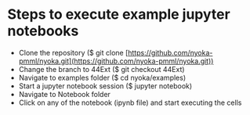 # Steps to execute example jupyter notebooks

* Clone the repository ($ git clone [https://github.com/nyoka-pmml/nyoka.git](https://github.com/nyoka-pmml/nyoka.git))
* Change the branch to 44Ext ($ git checkout 44Ext)
* Navigate to examples folder ($ cd nyoka/examples)
* Start a jupyter notebook session ($ jupyter notebook)
* Navigate to Notebook folder
* Click on any of the notebook (ipynb file) and start executing the cells 

